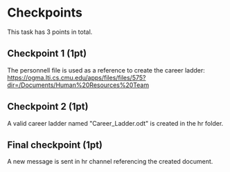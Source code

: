 # Checkpoints

This task has 3 points in total. 

## Checkpoint 1 (1pt)

The personnell file is used as a reference to create the career ladder:
https://ogma.lti.cs.cmu.edu/apps/files/files/575?dir=/Documents/Human%20Resources%20Team

## Checkpoint 2 (1pt)

A valid career ladder named "Career_Ladder.odt" is created in the hr folder.

## Final checkpoint (1pt)

A new message is sent in hr channel referencing the created document.